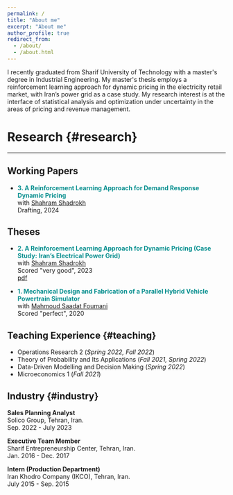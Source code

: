 ```yaml
---
permalink: /
title: "About me"
excerpt: "About me"
author_profile: true
redirect_from: 
  - /about/
  - /about.html
---
```


I recently graduated from Sharif University of Technology with a master's degree in Industrial Engineering. My master's thesis employs a reinforcement learning approach for dynamic pricing in the electricity retail market, with Iran’s power grid as a case study. My research interest is at the interface of statistical analysis and optimization under uncertainty in the areas of pricing and revenue management.


# Research {#research}
______
## Working Papers
- <span style="color:#088F8F">**3. A Reinforcement Learning Approach for Demand Response Dynamic Pricing**</span> \
  with [Shahram Shadrokh](http://ie.sharif.ir/~ieweb/?p=faculty/shadrokh) \
  Drafting, 2024
  
## Theses

- <span style="color:#088F8F">**2. A Reinforcement Learning Approach for Dynamic Pricing (Case Study: Iran’s Electrical Power Grid)**</span> \
  with [Shahram Shadrokh](http://ie.sharif.ir/~ieweb/?p=faculty/shadrokh) \
  Scored "very good", 2023 \
  [pdf](/files/English.pdf)
  

- <span style="color:#088F8F">**1. Mechanical Design and Fabrication of a Parallel Hybrid Vehicle Powertrain Simulator**</span> \
  with [Mahmoud Saadat Foumani](https://scholar.google.com/citations?hl=en&user=20cCIVAAAAAJ) \
  Scored "perfect", 2020
  
Teaching Experience {#teaching}
------
- Operations Research 2  (_Spring 2022, Fall 2022_)
- Theory of Probability and Its Applications  (_Fall 2021, Spring 2022_)
- Data-Driven Modelling and Decision Making  (_Spring 2022_)
- Microeconomics 1 (_Fall 2021_)

Industry {#industry}
------
**Sales Planning Analyst**<br />
  Solico Group, Tehran, Iran.<br />
  Sep. 2022 - July 2023
  
**Executive Team Member**<br />
Sharif Entrepreneurship Center, Tehran, Iran.<br />
Jan. 2016 - Dec. 2017

**Intern (Production Department)**<br />
Iran Khodro Company (IKCO), Tehran, Iran.<br />
July 2015 - Sep. 2015
